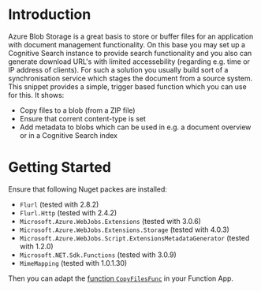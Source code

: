 # Introduction
Azure Blob Storage is a great basis to store or buffer files for an application with document management functionality. On this base you may set up a Cognitive Search instance to provide search functionality and you also can generate download URL's with limited accessebility (regarding e.g. time or IP address of clients).
For such a solution you usually build sort of a synchronisation service which stages the document from a source system. This snippet provides a simple, trigger based function which you can use for this. It shows:
* Copy files to a blob (from a ZIP file)
* Ensure that corrent content-type is set
* Add metadata to blobs which can be used in e.g. a document overview or in a Cognitive Search index

# Getting Started
Ensure that following Nuget packes are installed:
* `Flurl` (tested with 2.8.2)
* `Flurl.Http` (tested with 2.4.2)
* `Microsoft.Azure.WebJobs.Extensions` (tested with 3.0.6)
* `Microsoft.Azure.WebJobs.Extensions.Storage` (tested with 4.0.3)
* `Microsoft.Azure.WebJobs.Script.ExtensionsMetadataGenerator` (tested with 1.2.0)
* `Microsoft.NET.Sdk.Functions` (tested with 3.0.9)
* `MimeMapping` (tested with 1.0.1.30)

Then you can adapt the [function `CopyFilesFunc`](./CopyFilesFunc.cs) in your Function App.
